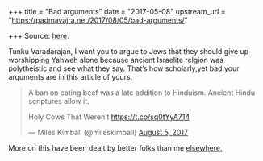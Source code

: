 +++
title = "Bad arguments"
date = "2017-05-08"
upstream_url = "https://padmavajra.net/2017/08/05/bad-arguments/"

+++
Source: [here](https://padmavajra.net/2017/08/05/bad-arguments/).

Tunku Varadarajan, I want you to argue to Jews that they should give up
worshipping Yahweh alone because ancient Israelite relgion was
polytheistic and see what they say. That’s how scholarly,yet bad,your
arguments are in this article of yours.

> A ban on eating beef was a late addition to Hinduism. Ancient Hindu
> scriptures allow it.
>
> Holy Cows That Weren’t <https://t.co/sq0tYyA714>
>
> — Miles Kimball (@mileskimball) [August 5,
> 2017](https://twitter.com/mileskimball/status/893653280823193601?ref_src=twsrc%5Etfw)

More on this have been dealt by better folks than me
[elsewhere.](https://arisebharat.com/2015/11/06/nothing-beefy-in-beef-arguments/)
